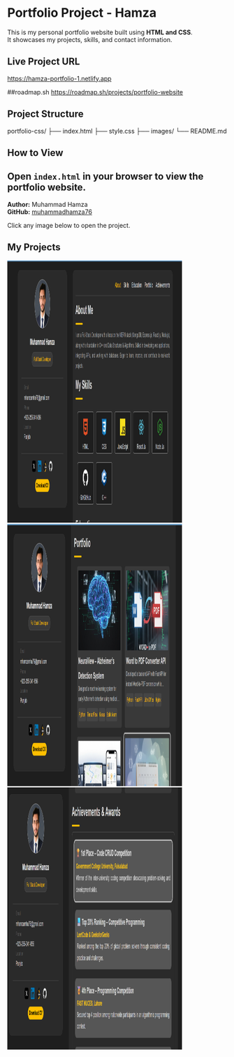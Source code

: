 # Portfolio Project - Hamza

This is my personal portfolio website built using **HTML and CSS**.  
It showcases my projects, skills, and contact information.

##  Live Project URL
https://hamza-portfolio-1.netlify.app

##roadmap.sh
https://roadmap.sh/projects/portfolio-website

##  Project Structure
portfolio-css/
├── index.html
├── style.css
├── images/
└── README.md

##  How to View
Open `index.html` in your browser to view the portfolio website.
---
**Author:** Muhammad Hamza  
**GitHub:** [muhammadhamza76](https://github.com/muhammadhamza76)

Click any image below to open the project.
##  My Projects


<a href="https://github.com/muhammadhamza76/Portfolio-hamza2">
  <img src="images/s3.png" height ="600" width="400" alt="Portfolio-hamza">
</a>

<a href="https://github.com/muhammadhamza76/Portfolio-hamza2">
  <img src="images/s2.png"  height ="600" width="400" alt="Portfolio-hamza">
</a>


<a href="https://github.com/muhammadhamza76/Portfolio-hamza2">
  <img src="images/s1.png"   height ="600" width="400" alt="Portfolio-hamza">
</a>


